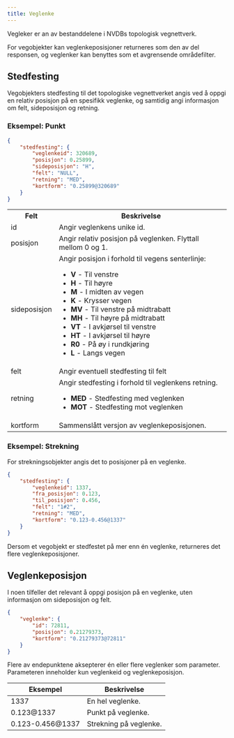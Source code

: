 ```yaml
---
title: Veglenke
---
```


Vegleker er an av bestanddelene i NVDBs topologisk vegnettverk.

For vegobjekter kan veglenkeposisjoner returneres som den av del responsen, og veglenker kan benyttes som et avgrensende områdefilter.

## Stedfesting

Vegobjekters stedfesting til det topologiske vegnettverket angis ved å oppgi en relativ posisjon på en spesifikk veglenke, og samtidig angi informasjon om felt, sideposisjon og retning.

### Eksempel: Punkt

```json
{
    "stedfesting": {
        "veglenkeid": 320689,
        "posisjon": 0.25899,
        "sideposisjon": "H",
        "felt": "NULL",
        "retning": "MED",
        "kortform": "0.25899@320689"
    }
}
```


<table>
    <tr><th>Felt</th><th>Beskrivelse</th></tr>
    <tr> <td>id </td> <td>Angir veglenkens unike id. </td></tr>
    <tr> <td>posisjon </td> <td>Angir relativ posisjon på veglenken. Flyttall mellom 0 og 1. </td></tr>
    <tr> <td>sideposisjon </td> <td>Angir posisjon i forhold til vegens senterlinje:  
        <ul>
            <li><b>V</b> - Til venstre</li>
            <li><b>H</b> - Til høyre</li>
            <li><b>M</b> - I midten av vegen</li>
            <li><b>K</b> - Krysser vegen</li>
            <li><b>MV</b> - Til venstre på midtrabatt</li>
            <li><b>MH</b> - Til høyre på midtrabatt</li>
            <li><b>VT</b> - I avkjørsel til venstre</li>
            <li><b>HT</b> - I avkjørsel til høyre</li>
            <li><b>R0</b> - På øy i rundkjøring</li>
            <li><b>L</b> - Langs vegen</li>
        </ul></td>
    </tr>
    <tr> <td>felt </td> <td>Angir eventuell stedfesting til felt </td></tr>
    <tr> <td>retning </td> <td>Angir stedfesting i forhold til veglenkens retning. 
        <ul><li><b>MED</b> - Stedfesting med veglenken</li>
            <li><b>MOT</b> - Stedfesting mot veglenken</ul></td>
    </tr>
    <tr><td> kortform </td> <td>Sammenslått versjon av veglenkeposisjonen. </td></tr>
</table>




### Eksempel: Strekning

For strekningsobjekter angis det to posisjoner på en veglenke.

```json
{
    "stedfesting": {
        "veglenkeid": 1337,
        "fra_posisjon": 0.123,
        "til_posisjon": 0.456,
        "felt": "1#2",
        "retning": "MED",
        "kortform": "0.123-0.456@1337"
    }
}
```

Dersom et vegobjekt er stedfestet på mer enn én veglenke, returneres det flere veglenkeposisjoner.

## Veglenkeposisjon

I noen tilfeller det relevant å oppgi posisjon på en veglenke, uten informasjon om sideposisjon og felt.

```json
{
    "veglenke": {
        "id": 72811,
        "posisjon": 0.21279373,
        "kortform": "0.21279373@72811"
    }
}
```

Flere av endepunktene aksepterer én eller flere veglenker som parameter. Parameteren inneholder kun veglenkeid og veglenkeposisjon.

<table>
<thead>
<tr>
<th>Eksempel</th>
<th>Beskrivelse</th>
</tr>
</thead>
<tbody>
<tr>
<td>1337</td>
<td>En hel veglenke.</td>
</tr>
<tr>
<td>0.123@1337</td>
<td>Punkt på veglenke.</td>
</tr>
<tr>
<td>0.123-0.456@1337</td>
<td>Strekning på veglenke.</td>
</tr>
</tbody>
</table>

